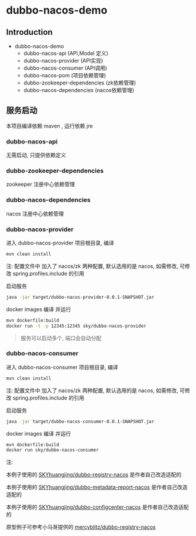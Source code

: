 # dubbo-nacos-demo


## Introduction
- dubbo-nacos-demo
    - dubbo-nacos-api (API,Model 定义)
    - dubbo-nacos-provider (API实现)
    - dubbo-nacos-consumer (API调用)
    - dubbo-nacos-pom (项目依赖管理)
    - dubbo-zookeeper-dependencies (zk依赖管理)
    - dubbo-nacos-dependencies (nacos依赖管理)

## 服务启动
本项目编译依赖 maven , 运行依赖 jre
### dubbo-nacos-api
无需启动, 只提供依赖定义
### dubbo-zookeeper-dependencies
zookeeper 注册中心依赖管理
### dubbo-nacos-dependencies
nacos  注册中心依赖管理
### dubbo-nacos-provider
进入 dubbo-nacos-provider 项目根目录, 编译
```bash
mvn clean install
```
注: 配置文件中 加入了 nacos/zk 两种配置, 默认选用的是 nacos, 如需修改, 可修改 spring.profiles.include 的引用
                                                        

启动服务
```bash
java -jar target/dubbo-nacos-provider-0.0.1-SNAPSHOT.jar
```
docker images 编译 并运行
```bash
mvn dockerfile:build
docker run -t -p 12345:12345 sky/dubbo-nacos-provider
```
> 服务可以启动多个, 端口会自动分配
### dubbo-nacos-consumer
进入 dubbo-nacos-consumer 项目根目录, 编译
```bash
mvn clean install
```
注: 配置文件中 加入了 nacos/zk 两种配置, 默认选用的是 nacos, 如需修改, 可修改 spring.profiles.include 的引用

启动服务
```bash
java -jar target/dubbo-nacos-consumer-0.0.1-SNAPSHOT.jar
```
docker images 编译 并运行
```bash
mvn dockerfile:build
docker run sky/dubbo-nacos-consumer

```

注: 

本例子使用的 [SKYhuangjing/dubbo-registry-nacos](https://github.com/SKYhuangjing/dubbo-registry-nacos) 是作者自己改造适配的

本例子使用的 [SKYhuangjing/dubbo-metadata-report-nacos](https://github.com/SKYhuangjing/dubbo-metadata-report-nacos) 是作者自己改造适配的

本例子使用的 [SKYhuangjing/dubbo-configcenter-nacos](https://github.com/SKYhuangjing/dubbo-configcenter-nacos) 是作者自己改造适配的

原型例子可参考小马哥提供的 [mercyblitz/dubbo-registry-nacos](
https://github.com/mercyblitz/dubbo-registry-nacos)